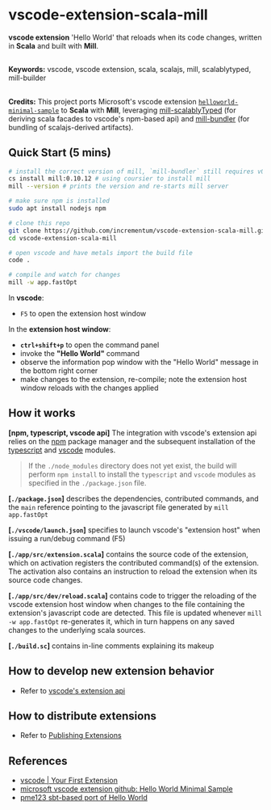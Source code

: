 # vscode-extension-scala-mill

**vscode extension** 'Hello World' that reloads when its code changes, written in **Scala** and built with **Mill**. 
##

**Keywords:** vscode, vscode extension, scala, scalajs, mill, scalablytyped, mill-builder
##
**Credits:** This project ports Microsoft's vscode extension [```helloworld-minimal-sample```](https://github.com/Microsoft/vscode-extension-samples/tree/main/helloworld-minimal-sample)
to **Scala** with **Mill**, leveraging [mill-scalablyTyped](https://github.com/lolgab/mill-scalablytyped) (for deriving scala facades to vscode's npm-based api) and [mill-bundler](https://github.com/nafg/mill-bundler) (for bundling of scalajs-derived artifacts).


## Quick Start (5 mins)


```sh
# install the correct version of mill, `mill-bundler` still requires v0.10.12
cs install mill:0.10.12 # using coursier to install mill
mill --version # prints the version and re-starts mill server

# make sure npm is installed
sudo apt install nodejs npm

# clone this repo
git clone https://github.com/incrementum/vscode-extension-scala-mill.git
cd vscode-extension-scala-mill

# open vscode and have metals import the build file
code . 

# compile and watch for changes
mill -w app.fastOpt 
```

In **vscode**:
- ```F5``` to open the extension host window

In the **extension host window**: 
- **```ctrl+shift+p```** to open the command panel
- invoke the **"Hello World"** command
- observe the information pop window with the "Hello World" message in the bottom right corner
- make changes to the extension, re-compile; note the extension host window reloads with the changes applied

## How it works

**[npm, typescript, vscode api]** The integration with vscode's extension api relies on the [npm](https://www.npmjs.com/) package manager and the subsequent installation of the [typescript](https://www.typescriptlang.org/) and [vscode](https://code.visualstudio.com/api) modules.

> If the ```./node_modules``` directory does not yet exist, the build will perform ```npm install``` to install the `typescript` and `vscode` modules as specified in the ```./package.json``` file.

**[```./package.json```]** describes the dependencies, contributed commands, and the ```main``` reference pointing to the javascript file generated by ```mill app.fastOpt``` 

**[```./vscode/launch.json```]** specifies to launch vscode's "extension host" when issuing a run/debug command (F5)

**[```./app/src/extension.scala```]** contains the source code of the extension, which on activation registers the contributed command(s) of the extension. The activation also contains
an instruction to reload the extension when its source code changes. 

**[```./app/src/dev/reload.scala```]** contains code to trigger the reloading of the vscode extension host window when changes to the file containing the extension's javascript code are detected. This file is updated whenever ```mill -w app.fastOpt``` re-generates it, which in turn happens on any saved changes to the underlying scala sources.

**[```./build.sc```]** contains in-line comments explaining its makeup

## How to develop new extension behavior

- Refer to [vscode's extension api](https://code.visualstudio.com/api)

## How to distribute extensions

- Refer to [Publishing Extensions](https://code.visualstudio.com/api/working-with-extensions/publishing-extension)

## References

* [vscode | Your First Extension](https://code.visualstudio.com/api/get-started/your-first-extension)
* [microsoft vscode extension github: Hello World Minimal Sample](https://github.com/Microsoft/vscode-extension-samples/tree/main/helloworld-minimal-sample)
* [pme123 sbt-based port of Hello World](https://github.com/pme123/vscode-scalajs-hello)









